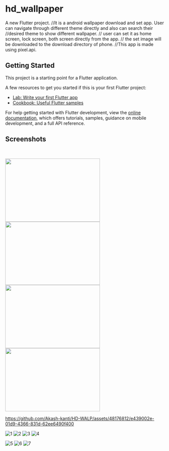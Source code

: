 # hd_wallpaper

A new Flutter project. 
//It is a android wallpaper download and set app. User can navigate through different theme directly and also can search their //desired theme to show different wallpaper.
// user can set it as home screen, lock screen, both screen directly from the app.
// the set image will be downloaded to the download directory of phone.
//This app is made using pixel.api.

## Getting Started

This project is a starting point for a Flutter application.

A few resources to get you started if this is your first Flutter project:

- [Lab: Write your first Flutter app](https://docs.flutter.dev/get-started/codelab)
- [Cookbook: Useful Flutter samples](https://docs.flutter.dev/cookbook)

For help getting started with Flutter development, view the
[online documentation](https://docs.flutter.dev/), which offers tutorials,
samples, guidance on mobile development, and a full API reference.

## Screenshots


<br/>
<p float="left">
  <img src="https://github.com/Akash-kanti/HD-WALP/assets/48176812/e439002e-01d9-4366-831d-62ee6490f400" width="300" height="200" />
  <img src="https://user-images.githubusercontent.com/48176812/203258108-f7c5dd80-b3de-47fc-ae26-07bd31396644.png" width="300" height="200"/> 
  <img src="https://user-images.githubusercontent.com/48176812/203258091-c0abee13-1611-498b-a331-5725ba3768e9.png" width="300" height="200"/>
  <img src="https://user-images.githubusercontent.com/48176812/203260782-ec1d7a74-ca2f-44d0-b816-61e7bb78f68a.png" width="300" height="200"/>
</p>

https://github.com/Akash-kanti/HD-WALP/assets/48176812/e439002e-01d9-4366-831d-62ee6490f400

![1](https://github.com/Akash-kanti/HD-WALP/assets/48176812/e439002e-01d9-4366-831d-62ee6490f400)
![2](https://github.com/Akash-kanti/HD-WALP/assets/48176812/233d8abc-3423-4348-922f-c8fffc070b0a)
![3](https://github.com/Akash-kanti/HD-WALP/assets/48176812/738b3bb3-c050-47fa-8962-8fe046a8c589)
![4](https://github.com/Akash-kanti/HD-WALP/assets/48176812/db360e8c-3eb6-464d-8af7-15630bcd8ca1)

![5](https://github.com/Akash-kanti/HD-WALP/assets/48176812/71fc3142-6b14-46a4-9ad6-113d054301b0)
![6](https://github.com/Akash-kanti/HD-WALP/assets/48176812/b8f0a1be-f3a9-421f-8d44-2068f017d7af)
![7](https://github.com/Akash-kanti/HD-WALP/assets/48176812/fbebfa75-76ff-4ae5-a547-208d365e5009)
